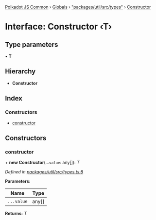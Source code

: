 [Polkadot JS Common](../README.md) › [Globals](../globals.md) › ["packages/util/src/types"](../modules/_packages_util_src_types_.md) › [Constructor](_packages_util_src_types_.constructor.md)

# Interface: Constructor ‹**T**›

## Type parameters

▪ **T**

## Hierarchy

* **Constructor**

## Index

### Constructors

* [constructor](_packages_util_src_types_.constructor.md#constructor)

## Constructors

###  constructor

\+ **new Constructor**(...`value`: any[]): *T*

*Defined in [packages/util/src/types.ts:8](https://github.com/polkadot-js/common/blob/72281008/packages/util/src/types.ts#L8)*

**Parameters:**

Name | Type |
------ | ------ |
`...value` | any[] |

**Returns:** *T*
